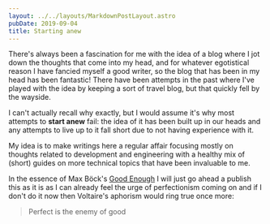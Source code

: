 ```yaml
---
layout: ../../layouts/MarkdownPostLayout.astro
pubDate: 2019-09-04
title: Starting anew
---
```

There's always been a fascination for me with the idea of a blog where I jot down the thoughts that come into my head, and for whatever egotistical reason I have fancied myself a good writer, so the blog that has been in my head has been fantastic! There have been attempts in the past where I've played with the idea by keeping a sort of travel blog, but that quickly fell by the wayside.

I can't actually recall why exactly, but I would assume it's why most attempts to **start anew** fail: the idea of it has been built up in our heads and any attempts to live up to it fall short due to not having experience with it.

My idea is to make writings here a regular affair focusing mostly on thoughts related to development and engineering with a healthy mix of (short) guides on more technical topics that have been invaluable to me.

In the essence of Max Böck's [Good Enough](https://mxb.dev/blog/good-enough/) I will just go ahead a publish this as it is as I can already feel the urge of perfectionism coming on and if I don't do it now then Voltaire's aphorism would ring true once more:

> Perfect is the enemy of good
